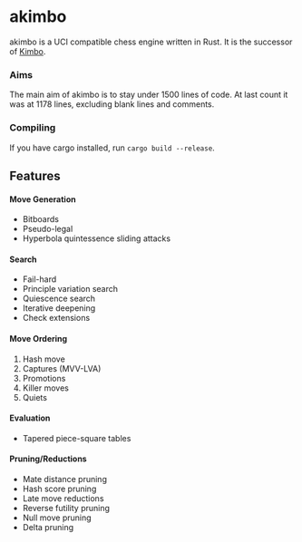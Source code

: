 # akimbo

akimbo is a UCI compatible chess engine written in Rust.
It is the successor of [Kimbo](https://github.com/JacquesRW/Kimbo).

### Aims
The main aim of akimbo is to stay under 1500 lines of code.
At last count it was at 1178 lines, excluding blank lines and comments.

### Compiling
If you have cargo installed, run `cargo build --release`.

## Features

#### Move Generation
- Bitboards
- Pseudo-legal
- Hyperbola quintessence sliding attacks

#### Search
- Fail-hard
- Principle variation search
- Quiescence search
- Iterative deepening
- Check extensions

#### Move Ordering
1. Hash move
2. Captures (MVV-LVA)
3. Promotions
4. Killer moves
5. Quiets

#### Evaluation
- Tapered piece-square tables

#### Pruning/Reductions
- Mate distance pruning
- Hash score pruning
- Late move reductions
- Reverse futility pruning
- Null move pruning
- Delta pruning
